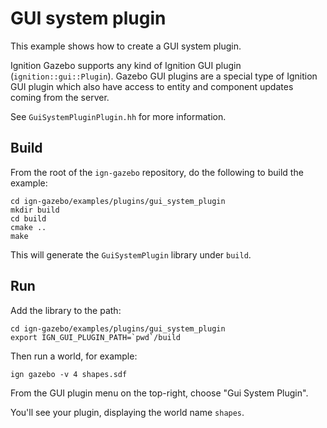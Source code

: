 # GUI system plugin

This example shows how to create a GUI system plugin.

Ignition Gazebo supports any kind of Ignition GUI plugin
(`ignition::gui::Plugin`). Gazebo GUI plugins are a special type of Ignition
GUI plugin which also have access to entity and component updates coming from
the server.

See `GuiSystemPluginPlugin.hh` for more information.

## Build

From the root of the `ign-gazebo` repository, do the following to build the example:

~~~
cd ign-gazebo/examples/plugins/gui_system_plugin
mkdir build
cd build
cmake ..
make
~~~

This will generate the `GuiSystemPlugin` library under `build`.

## Run

Add the library to the path:

~~~
cd ign-gazebo/examples/plugins/gui_system_plugin
export IGN_GUI_PLUGIN_PATH=`pwd`/build
~~~

Then run a world, for example:

    ign gazebo -v 4 shapes.sdf

From the GUI plugin menu on the top-right, choose "Gui System Plugin".

You'll see your plugin, displaying the world name `shapes`.

